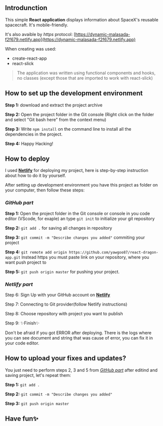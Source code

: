 ## Introdunction
This simple **React application** displays information about SpaceX's reusable spacecraft. It's mobile-friendly.

It's also avaible by _https_ protocol: [https://dynamic-malasada-f2f679.netlify.app](https://dynamic-malasada-f2f679.netlify.app)

When creating was used:

- create-react-app
- react-slick

> The application was written using functional components and hooks, no classes (except those that are imported to work with react-slick)

## How to set up the development environment
**Step 1:** download and extract the project archive

**Step 2:** Open the project folder in the Git console (Right click on the folder and select "Git bash here" from the context menu)

**Step 3:** Write `npm install` on the command line to install all the dependencies in the project.

**Step 4:** Happy Hacking!

## How to deploy
I used [**Netlify**](https://www.netlify.com/) for deploying my project, here is step-by-step instruction about how to do it by yourself.

After setting up development environment you have this project as folder on your computer, then follow these steps:

### _GitHub part_

**Step 1:** Open the project folder in the Git console or console in you code editor (VScode, for exaple) an type `git init` to initialize your git repository

**Step 2:** `git add .` for saving all changes in repository

**Step 3:** `git commit -m "Describe changes you added"` commiting your project

**Step 4:** `git remote add origin https://github.com/yawgoo87/react-dragon-app.git` Instead https you must paste link on your repository, where you want push project to

**Step 5:** `git push origin master` for pushing your project.

### _Netlify part_

Step 6: Sign Up with your GitHub account on [**Netlify**](https://www.netlify.com/)

Step 7: Connecting to Git provider(follow Netlify instructions)

Step 8: Choose repository with project you want to publish

Step 9: ✨Finish✨

Don't be afraid if you got ERROR after deploying. There is the logs where you can see document and string that was cause of error, you can fix it in your code editor.

## How to upload your fixes and updates?
You just need to perform steps 2, 3 and 5 from [_GitHub part_](https://github.com/yawgoo87/react-dragon-app/new/master#github-part) after editind and saving project, let's repeat them:

**Step 1:** `git add .`

**Step 2:** `git commit -m "Describe changes you added"`

**Step 3:** `git push origin master`

## Have fun✨
